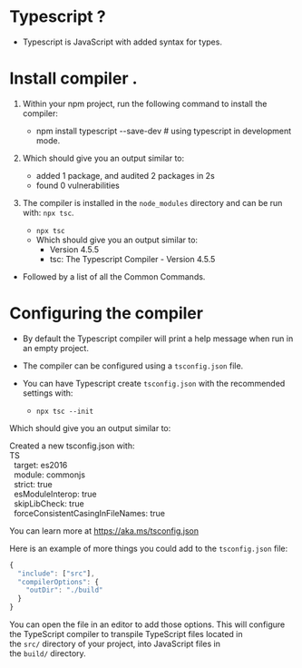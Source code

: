 # Typescript ?
- Typescript is JavaScript with added syntax for types.

# Install compiler .
1. Within your npm project, run the following command to install the compiler:
	- npm install typescript --save-dev # using typescript in development mode.
	
2. Which should give you an output similar to:
	- added 1 package, and audited 2 packages in 2s  
	- found 0 vulnerabilities

3. The compiler is installed in the `node_modules` directory and can be run with: `npx tsc`.
	- `npx tsc`
	-  Which should give you an output similar to:
		- Version 4.5.5  
		- tsc: The Typescript Compiler - Version 4.5.5

- Followed by a list of all the Common Commands.

# Configuring the compiler
- By default the Typescript compiler will print a help message when run in an empty project.
- The compiler can be configured using a `tsconfig.json` file.

- You can have Typescript create `tsconfig.json` with the recommended settings with:
	- `npx tsc --init`

Which should give you an output similar to:

Created a new tsconfig.json with:  
TS  
  target: es2016  
  module: commonjs  
  strict: true  
  esModuleInterop: true  
  skipLibCheck: true  
  forceConsistentCasingInFileNames: true  
  
You can learn more at https://aka.ms/tsconfig.json

Here is an example of more things you could add to the `tsconfig.json` file:
``` typescript
{  
  "include": ["src"],  
  "compilerOptions": {  
    "outDir": "./build"  
  }
}
```

You can open the file in an editor to add those options. This will configure the TypeScript compiler to transpile TypeScript files located in the `src/` directory of your project, into JavaScript files in the `build/` directory.